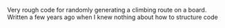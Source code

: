 Very rough code for randomly generating a climbing route on a board. Written a few years ago when I knew nothing about how to structure code 
